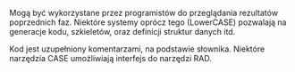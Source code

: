 Mogą być wykorzystane przez programistów do przeglądania rezultatów poprzednich faz. Niektóre systemy oprócz tego (LowerCASE) pozwalają na generacje kodu, szkieletów, oraz definicji struktur danych itd.

Kod jest uzupełniony komentarzami, na podstawie słownika. Niektóre narzędzia CASE umożliwiają interfejs do narzędzi RAD.
